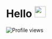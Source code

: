 
# Hello <img src="https://media.giphy.com/media/hvRJCLFzcasrR4ia7z/giphy.gif" width="30"> 
<img src="https://komarev.com/ghpvc/?username=julianaconde&color=yellow" alt="Profile views" /> 
